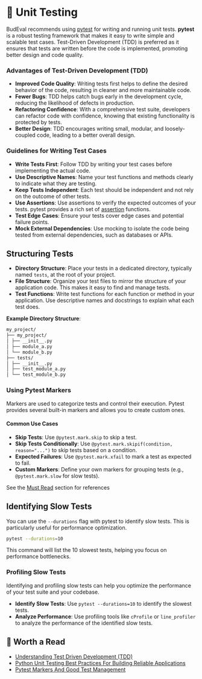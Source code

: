 # 🧪 Unit Testing

BudEval recommends using [pytest](https://docs.pytest.org/en/stable/getting-started.html) for writing and running unit
tests. **pytest** is a robust testing framework that makes
it easy to write simple and scalable test cases. Test-Driven Development (TDD) is preferred as it ensures that tests are
written before the code is implemented, promoting better design and code quality.

### Advantages of Test-Driven Development (TDD)

- **Improved Code Quality**: Writing tests first helps to define the desired behavior of the code, resulting in cleaner
  and more maintainable code.
- **Fewer Bugs**: TDD helps catch bugs early in the development cycle, reducing the likelihood of defects in production.
- **Refactoring Confidence**: With a comprehensive test suite, developers can refactor code with confidence, knowing
  that existing functionality is protected by tests.
- **Better Design**: TDD encourages writing small, modular, and loosely-coupled code, leading to a better overall
  design.

### Guidelines for Writing Test Cases

- **Write Tests First**: Follow TDD by writing your test cases before implementing the actual code.
- **Use Descriptive Names**: Name your test functions and methods clearly to indicate what they are testing.
- **Keep Tests Independent**: Each test should be independent and not rely on the outcome of other tests.
- **Use Assertions**: Use assertions to verify the expected outcomes of your tests. pytest provides a rich set of
  [assertion](https://docs.pytest.org/en/stable/how-to/assert.html#assertraises) functions.
- **Test Edge Cases**: Ensure your tests cover edge cases and potential failure points.
- **Mock External Dependencies**: Use mocking to isolate the code being tested from external dependencies, such as
  databases or APIs.

## Structuring Tests

- **Directory Structure**: Place your tests in a dedicated directory, typically named `tests`, at the root of your
  project.
- **File Structure**: Organize your test files to mirror the structure of your application code. This makes it easy to
  find and manage tests.
- **Test Functions**: Write test functions for each function or method in your application. Use descriptive names and
  docstrings to explain what each test does.

**Example Directory Structure**:

```markdown
my_project/
├── my_project/
│ ├── __init__.py
│ ├── module_a.py
│ └── module_b.py
├── tests/
│ ├── __init__.py
│ ├── test_module_a.py
│ └── test_module_b.py

```

### Using Pytest Markers

Markers are used to categorize tests and control their execution. Pytest provides several built-in markers and allows
you to create custom ones.

#### Common Use Cases

- **Skip Tests**: Use `@pytest.mark.skip` to skip a test.
- **Skip Tests Conditionally**: Use `@pytest.mark.skipif(condition, reason="...")` to skip tests based on a condition.
- **Expected Failures**: Use `@pytest.mark.xfail` to mark a test as expected to fail.
- **Custom Markers**: Define your own markers for grouping tests (e.g., `@pytest.mark.slow` for slow tests).

See the [Must Read](#must-read) section for references

## Identifying Slow Tests

You can use the `--durations` flag with pytest to identify slow tests. This is particularly useful for performance
optimization.

```bash
pytest --durations=10
```

This command will list the 10 slowest tests, helping you focus on performance bottlenecks.

### Profiling Slow Tests

Identifying and profiling slow tests can help you optimize the performance of your test suite and your codebase.

- **Identify Slow Tests**: Use `pytest --durations=10` to identify the slowest tests.
- **Analyze Performance**: Use profiling tools like `cProfile` or `line_profiler` to analyze the performance of the
  identified slow tests.

## 🪩 Worth a Read

- [Understanding Test Driven Development (TDD)](https://www.browserstack.com/guide/what-is-test-driven-development)
- [Python Unit Testing Best Practices For Building Reliable Applications](https://pytest-with-eric.com/introduction/python-unit-testing-best-practices/)
- [Pytest Markers And Good Test Management](https://pytest-with-eric.com/pytest-best-practices/pytest-markers/)

